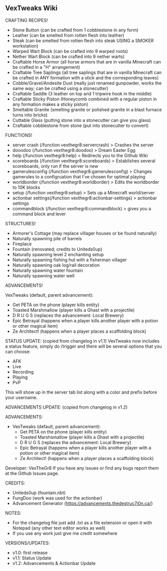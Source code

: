 ## VexTweaks Wiki ## 

CRAFTING RECIPES!

* Stone Button (can be crafted from 1 cobblestone in any form)
* Leather (can be smelted from rotten flesh into leather)
* Steak (can be smelted from rotten flesh into steak USING a SMOKER workstation)
* Warped Wart Block (can be crafted into 9 warped roots)
* Nether Wart Block (can be crafted into 9 nether warts)
* Craftable Horse Armor (all horse armors that are in vanilla Minecraft can be crafted in a "H" arrangement)
* Craftable Tree Saplings (all tree saplings that are in vanilla Minecraft can be crafted in ANY formation with a stick and the corresponding leaves)
* Cobble/Gravel/Andesite Dust (really just renamed gunpowder, works the same way; can be crafted using a stonecutter) 
* Craftable Saddle (3 leather on top and 1 tripwire hook in the middle)
* Craftable Sticky Piston (Honeycomb combined with a regular piston in any formation makes a sticky piston)
* Smeltable Granite (smelting granite or polished granite in a blast furnace turns into bricks)
* Cuttable Glass (putting stone into a stonecutter can give you glass)
* Craftable cobblestone from stone (put into stonecutter to convert)


FUNCTIONS!

* server crash (/function vexthegr8:servercrash) > Crashes the server
* dooodoo (/function vexthegr8:doodoo) > Dream Easter Egg 
* help (/function vexthegr8:help) > Redirects you to the Github Wiki
* scoreboards (/function vexthegr8:scoreboards) > Establishes several scoreboards, only run if the server is new
* gamerulesconfig (/function vexthegr8:gamerulesconfig) > Changes gamerules to a configruation that I've chosen for optimal playing
* worldborder (/function vexthegr8:worldborder) > Edits the worldborder to 10K blocks
* setup (/function vexthegr8:setup) > Sets up a Minecraft world/server 
* actionbar settings(/function vexthegr8:actionbar-settings) > actionbar settings
* commandblock (/function vexthegr8:commandblock) > gives you a command block and lever


STRUCTURES!

* Armorer's Cottage (may replace villager houses or be found naturally)
* Naturally spawning pile of barrels
* Fireplace
* Fountain (renovated; credits to Uniteds0up) 
* Naturally spawning level 2 enchanting setup
* Naturally spawning fishing hut with a fisherman villager
* Naturally spawning oak log/rail decoration
* Naturally spawning water fountain 
* Naturally spawning water well


ADVANCEMENTS!

VexTweaks (default, parent advancement):
* Get PETA on the phone (player kills entity)
* Toasted Marshmallow (player kills a Ghast with a projectile)
* D R U G S (replaces the advancement: Local Brewery)
* Epic Betrayal (happens when a player kills another player with a potion or other magical item)
* Ze Architect! (happens when a player places a scaffolding block)


STATUS UPDATE: (copied from changelog in v1.1)
VexTweaks now includes a status feature, simply do /trigger and there will be several options that you can 
choose:
* AFK
* Live
* Recording
* Playing
* PvP

This will show up in the server tab list along with a color and prefix before your username.

ADVANCEMENTS UPDATE: (copied from changelog in v1.2)

ADVANCEMENTS:
* VexTweaks (default, parent advancement):
    * Get PETA on the phone (player kills entity)
    * Toasted Marshsmallow (player kills a Ghast with a projectile)
    * D R U G S (replaces the advancement: Local Brewery)
    * Epic Betrayal (happens when a player kills another player with a potion or other magical item)
    * Ze Architect! (happens when a player places a scaffolding block)




Developer: VexTheGr8
If you have any issues or find any bugs report them at the Github Issues page.

CREDITS:
* Uniteds0up (fountain.nbt)
* FungDoo (work was used for the actionbar)
* Advancement Generator (https://advancements.thedestruc7i0n.ca/)


NOTES: 
* For the changelog file just add .txt as a file extension or open it with Notepad (any other text editor works as well)
* If you use any work just give me credit somewhere 

VERSIONS/UPDATES:
* v1.0: first release
* v1.1: Status Update
* v1.2: Advancements & Actionbar Update

